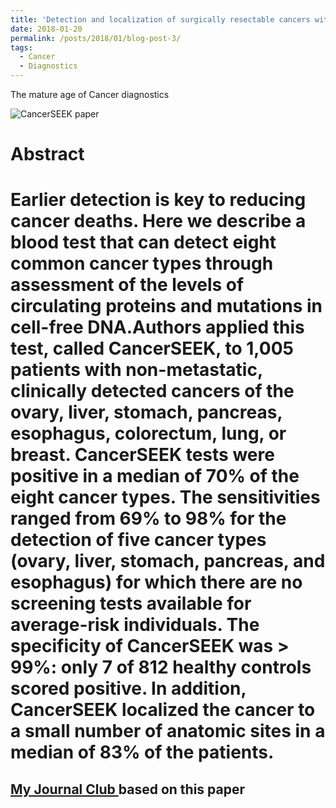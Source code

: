 ```yaml
---
title: 'Detection and localization of surgically resectable cancers with a multi-analyte blood test'
date: 2018-01-20
permalink: /posts/2018/01/blog-post-3/
tags:
  - Cancer
  - Diagnostics
---
```


The mature age of Cancer diagnostics 

![CancerSEEK paper](https://fred3ric.github.io/images/Cohen_Science_CancerSEEK_2018.png)

Abstract
======
Earlier detection is key to reducing cancer deaths. Here we describe a blood test that can detect eight common cancer types through assessment of the levels of circulating proteins and mutations in cell-free DNA.Authors applied this test, called CancerSEEK, to 1,005 patients with non-metastatic, clinically detected cancers of the ovary, liver, stomach, pancreas, esophagus, colorectum, lung, or breast. CancerSEEK tests were positive in a median of 70% of the eight cancer types. The sensitivities ranged from 69% to 98% for the detection of five cancer types (ovary, liver, stomach, pancreas, and esophagus) for which there are no screening tests available for average-risk individuals. The specificity of CancerSEEK was > 99%: only 7 of 812 healthy controls scored positive. In addition, CancerSEEK localized the cancer to a small number of anatomic sites in a median of 83% of the patients.
======

<a href='http://fred3ric.github.io/files/Tirosh_JC_Team4.pdf'> My Journal Club </a> based on this paper
------
